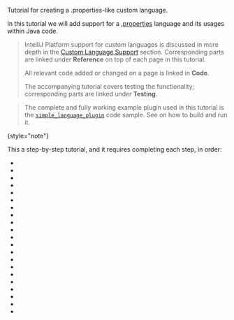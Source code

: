 [//]: # (title: Custom Language Support Tutorial)

<!-- Copyright 2000-2022 JetBrains s.r.o. and other contributors. Use of this source code is governed by the Apache 2.0 license that can be found in the LICENSE file. -->

<link-summary>Tutorial for creating a .properties-like custom language.</link-summary>

In this tutorial we will add support for a [.properties](https://en.wikipedia.org/wiki/.properties) language and its usages within Java code.

> IntelliJ Platform support for custom languages is discussed in more depth in the [Custom Language Support](custom_language_support.md) section.
> Corresponding parts are linked under **Reference** on top of each page in this tutorial.
>
> All relevant code added or changed on a page is linked in **Code**.
>
> The accompanying [](writing_tests_for_plugins.md) tutorial covers testing the functionality; corresponding parts are linked under **Testing**.
>


> The complete and fully working example plugin used in this tutorial is the [`simple_language_plugin`](%gh-sdk-samples%/simple_language_plugin) code sample.
> See [](code_samples.md) on how to build and run it.
>
{style="note"}

This a step-by-step tutorial, and it requires completing each step, in order:

* [](prerequisites.md)
* [](language_and_filetype.md)
* [](grammar_and_parser.md)
* [](lexer_and_parser_definition.md)
* [](syntax_highlighter_and_color_settings_page.md)
* [](psi_helper_and_utilities.md)
* [](annotator.md)
* [](line_marker_provider.md)
* [](completion_contributor.md)
* [](reference_contributor.md)
* [](find_usages_provider.md)
* [](folding_builder.md)
* [](go_to_symbol_contributor.md)
* [](structure_view_factory.md)
* [](structure_aware_navbar.md)
* [](formatter.md)
* [](code_style_settings.md)
* [](commenter.md)
* [](quick_fix.md)
* [](documentation_provider.md)
* [](spell_checking_strategy.md)

<include from="snippets.md" element-id="missingContent"/>
